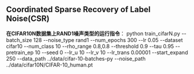 ## Coordinated Sparse Recovery of Label Noise(CSR)

**在CIFAR10N数据集上RAND1噪声类型的运行指令**：
python train_cifarN.py --batch_size 128 --noise_type rand1 --num_epochs 300 --lr 0.05 --dataset cifar10 --num_class 10 --rho_range 0.8,0.8 --threshold 0.9 --tau 0.95 --pretrain_ep 10 --seed 0 --lr_u 10 --lr_v 10 --lr_trans 0.00001 --start_expand 250 --data_path ../data/cifar-10-batches-py --noise_path ../data/cifar10N/CIFAR-10_human.pt
